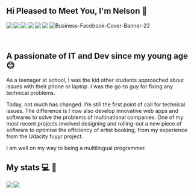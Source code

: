 
## Hi Pleased to Meet You, I'm Nelson :wave:
<img src="https://i.ibb.co/DpwLCnY/Business-Facebook-Cover-Banner-22.png" alt="Business-Facebook-Cover-Banner-22" data-is360="0" data-load="full" class="" style="width: device-width">
<img align="left"src="https://img.shields.io/badge/linkedin-%230077B5.svg?style=for-the-badge&logo=linkedin&logoColor=white">
<img align="left" src="https://img.shields.io/badge/Instagram-%23E4405F.svg?style=for-the-badge&logo=Instagram&logoColor=white">
<img align="left" src="https://img.shields.io/badge/Facebook-%231877F2.svg?style=for-the-badge&logo=Facebook&logoColor=white">
<img align="left" src="https://img.shields.io/badge/WhatsApp-25D366?style=for-the-badge&logo=whatsapp&logoColor=white">
<img align="left" src="https://img.shields.io/badge/Slack-4A154B?style=for-the-badge&logo=slack&logoColor=white">
<img align="left" src="https://img.shields.io/badge/Telegram-2CA5E0?style=for-the-badge&logo=telegram&logoColor=white">

&nbsp;
## 
## A passionate of IT and Dev since my young age :blush:

As a teenager at school, I was the kid other students approached about issues with their phone or laptop. I was the go-to guy for fixing any technical problems.

Today, not much has changed. I’m still the first point of call for technical issues. The difference is I now also develop innovative web apps and softwares to solve the problems of multinational companies. One of my most recent projects involved designing and rolling-out a new piece of software to optimise the efficiency of artist booking, from my experience from the Udacity fuyyr project.

I am well on my way to being a multilingual programmer.
&nbsp;
## My stats :computer: 🥇
<!--
<img align="left" src="https://github-readme-stats.vercel.app/api?username=Afr0t&show_icons=true&theme=radical" class="" style="width: device-width">
<img align="left" src="https://github-readme-stats.vercel.app/api/top-langs/?username=Afr0t&layout=compact" class="" style="width: device-width">
-->
<a href="https://github.com/anuraghazra/github-readme-stats">
  <img align="left" src="https://github-readme-stats.vercel.app/api?username=Afr0t&show_icons=true&theme=radical" class="" style="width: device-width" />
</a>
<a href="https://github.com/anuraghazra/convoychat">
  <img align="left" src="https://github-readme-stats.vercel.app/api/top-langs/?username=Afr0t&layout=compact" class="" style="width: device-width" />
</a>

<!--
**Afr0t/Afr0t** is a ✨ _special_ ✨ repository because its `README.md` (this file) appears on your GitHub profile.

Here are some ideas to get you started:

- 🔭 I’m currently working on ...
- 🌱 I’m currently learning ...
- 👯 I’m looking to collaborate on ...
- 🤔 I’m looking for help with ...
- 💬 Ask me about ...
- 📫 How to reach me: ...
- 😄 Pronouns: ...
- ⚡ Fun fact: ...
-->
